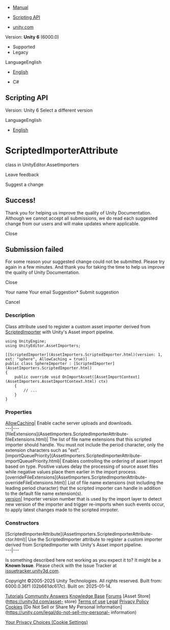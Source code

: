 [ ]()

  * [Manual](../Manual/index.html)
  * [Scripting API](../ScriptReference/index.html)

  * [unity.com](https://unity.com/)

Version: **Unity 6** (6000.0)

  * Supported
  * Legacy

LanguageEnglish

  * [English]()

  * C#

[ ](https://docs.unity3d.com)

## Scripting API

Version: Unity 6 Select a different version

LanguageEnglish

  * [English]()

# ScriptedImporterAttribute

class in UnityEditor.AssetImporters

Leave feedback

Suggest a change

## Success!

Thank you for helping us improve the quality of Unity Documentation. Although
we cannot accept all submissions, we do read each suggested change from our
users and will make updates where applicable.

Close

## Submission failed

For some reason your suggested change could not be submitted. Please <a>try
again</a> in a few minutes. And thank you for taking the time to help us
improve the quality of Unity Documentation.

Close

Your name Your email Suggestion* Submit suggestion

Cancel

[ ]()

### Description

Class attribute used to register a custom asset importer derived from
[ScriptedImporter](AssetImporters.ScriptedImporter.html) with Unity's Asset
import pipeline.

    
    
    using UnityEngine;
    using UnityEditor.AssetImporters;  
      
    [[ScriptedImporter](AssetImporters.ScriptedImporter.html)(version: 1, ext: "sphere", AllowCaching = true)]
    public class SphereImporter : [ScriptedImporter](AssetImporters.ScriptedImporter.html)
    {
        public override void OnImportAsset([AssetImportContext](AssetImporters.AssetImportContext.html) ctx)
        {
            // ...
        }
    }
    

### Properties

[AllowCaching](AssetImporters.ScriptedImporterAttribute.AllowCaching.html)|
Enable cache server uploads and downloads.  
---|---  
[fileExtensions](AssetImporters.ScriptedImporterAttribute-
fileExtensions.html)| The list of file name extensions that this scripted
importer should handle. You must not include the period character, only the
extension characters such as "ext".  
[importQueuePriority](AssetImporters.ScriptedImporterAttribute-
importQueuePriority.html)| Enables controlling the ordering of asset import
based on type. Positive values delay the processing of source asset files
while negative values place them earlier in the import process.  
[overrideFileExtensions](AssetImporters.ScriptedImporterAttribute-
overrideFileExtensions.html)| List of file name extensions (not including the
leading period character) that the scripted importer can handle in addition to
the default file name extension(s).  
[version](AssetImporters.ScriptedImporterAttribute-version.html)| Importer
version number that is used by the import layer to detect new version of the
importer and trigger re-imports when such events occur, to apply latest
changes made to the scripted imrpoter.  
  
### Constructors

[ScriptedImporterAttribute](AssetImporters.ScriptedImporterAttribute-
ctor.html)| Use the ScriptedImporter attribute to register a custom importer
derived from ScriptedImporter with Unity's Asset import pipeline.  
---|---  
  
Is something described here not working as you expect it to? It might be a
**Known Issue**. Please check with the Issue Tracker at
[issuetracker.unity3d.com](https://issuetracker.unity3d.com).

Copyright ©2005-2025 Unity Technologies. All rights reserved. Built from:
6000.0.36f1 (02b661dc617c). Built on: 2025-01-14.

[Tutorials](https://unity3d.com/learn) [Community
Answers](https://answers.unity3d.com) [Knowledge
Base](https://support.unity3d.com/hc/en-us)
[Forums](https://forum.unity3d.com) [Asset Store](https://unity3d.com/asset-
store) [Terms of use](https://docs.unity3d.com/Manual/TermsOfUse.html)
[Legal](https://unity.com/legal) [Privacy
Policy](https://unity.com/legal/privacy-policy)
[Cookies](https://unity.com/legal/cookie-policy) [Do Not Sell or Share My
Personal Information](https://unity.com/legal/do-not-sell-my-personal-
information)

[Your Privacy Choices (Cookie Settings)](javascript:void\(0\);)

